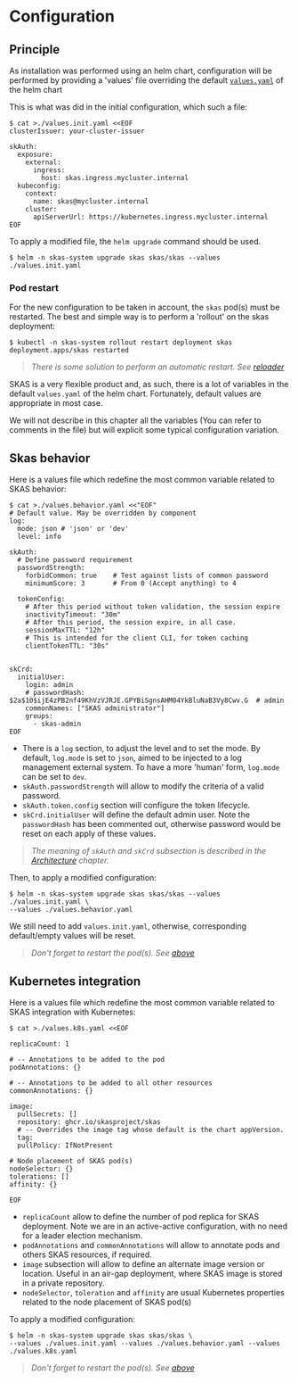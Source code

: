 
# Configuration

## Principle

As installation was performed using an helm chart, configuration will be performed by providing a 'values' file overriding 
the default [`values.yaml`](https://github.com/skasproject/skas/blob/main/helm/skas/values.yaml) of the helm chart

This is what was did in the initial configuration, which such a file:

```shell
$ cat >./values.init.yaml <<EOF
clusterIssuer: your-cluster-issuer

skAuth:
  exposure:
    external:
      ingress:
        host: skas.ingress.mycluster.internal
  kubeconfig:
    context:
      name: skas@mycluster.internal
    cluster:
      apiServerUrl: https://kubernetes.ingress.mycluster.internal
EOF
```

To apply a modified file, the `helm upgrade` command should be used.

```shell
$ helm -n skas-system upgrade skas skas/skas --values ./values.init.yaml
```

### Pod restart

For the new configuration to be taken in account, the `skas` pod(s) must be restarted. The best and simple way is to perform a 'rollout' on the skas deployment:

```shell
$ kubectl -n skas-system rollout restart deployment skas
deployment.apps/skas restarted
```

> _There is some solution to perform an automatic restart. See [reloader](toolsandtricks.md/#reloader)_

SKAS is a very flexible product and, as such, there is a lot of variables in the default `values.yaml` of the helm chart. 
Fortunately, default values are appropriate in most case. 

We will not describe in this chapter all the variables (You can refer to comments in the file) but will explicit some typical configuration variation. 


## Skas behavior

Here is a values file which redefine the most common variable related to SKAS behavior:

```
$ cat >./values.behavior.yaml <<"EOF"
# Default value. May be overridden by component
log: 
  mode: json # 'json' or 'dev'
  level: info

skAuth:
  # Define password requirement
  passwordStrength:
    forbidCommon: true    # Test against lists of common password
    minimumScore: 3       # From 0 (Accept anything) to 4

  tokenConfig:
    # After this period without token validation, the session expire
    inactivityTimeout: "30m"
    # After this period, the session expire, in all case.
    sessionMaxTTL: "12h"
    # This is intended for the client CLI, for token caching
    clientTokenTTL: "30s"


skCrd:
  initialUser:
    login: admin
    # passwordHash: $2a$10$ijE4zPB2nf49KhVzVJRJE.GPYBiSgnsAHM04YkBluNaB3Vy8Cwv.G  # admin
    commonNames: ["SKAS administrator"]
    groups:
      - skas-admin
EOF
```

- There is a `log` section, to adjust the level and to set the mode. By default, `log.mode` is set to `json`, 
aimed to be injected to a log management external system. To have a more 'human' form, `log.mode` can be set to `dev`.
- `skAuth.passwordStrength` will allow to modify the criteria of a valid password. 
- `skAuth.token.config` section will configure the token lifecycle.
- `skCrd.initialUser` will define the default admin user. Note the `passwordHash` has been commented out, 
otherwise password would be reset on each apply of these values.

> _The meaning of `skAuth` and `skCrd` subsection is described in the [Architecture](architecture.md) chapter._

Then, to apply a modified configuration:

```shell
$ helm -n skas-system upgrade skas skas/skas --values ./values.init.yaml \
--values ./values.behavior.yaml
```

We still need to add `values.init.yaml`, otherwise, corresponding default/empty values will be reset.

> _Don't forget to restart the pod(s). See [above](#pod-restart)_

## Kubernetes integration

Here is a values file which redefine the most common variable related to SKAS integration with Kubernetes:

```
$ cat >./values.k8s.yaml <<EOF

replicaCount: 1

# -- Annotations to be added to the pod
podAnnotations: {}

# -- Annotations to be added to all other resources
commonAnnotations: {}

image:
  pullSecrets: []
  repository: ghcr.io/skasproject/skas
  # -- Overrides the image tag whose default is the chart appVersion.
  tag:
  pullPolicy: IfNotPresent

# Node placement of SKAS pod(s) 
nodeSelector: {}
tolerations: []
affinity: {}

EOF
```

- `replicaCount` allow to define the number of pod replica for SKAS deployment. Note we are in an active-active configuration, with no need for a leader election mechanism.
- `podAnnotations` and `commonAnnotations` will allow to annotate pods and others SKAS resources, if required.
- `image` subsection will allow to define an alternate image version or location. Useful in an air-gap deployment, where SKAS image is stored in a private repository. 
- `nodeSelector`, `toleration` and `affinity` are usual Kubernetes properties related to the node placement of SKAS pod(s)

To apply a modified configuration:

```shell
$ helm -n skas-system upgrade skas skas/skas \
--values ./values.init.yaml --values ./values.behavior.yaml --values ./values.k8s.yaml
```

> _Don't forget to restart the pod(s). See [above](#pod-restart)_
